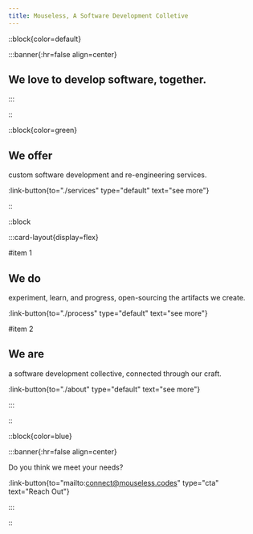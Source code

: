 ```yaml
---
title: Mouseless, A Software Development Colletive
---
```


::block{color=default}

:::banner{:hr=false align=center}

## **We** love to develop software, together.

:::

::

::block{color=green}

## We offer

custom software development and re-engineering services.

:link-button{to="./services" type="default" text="see more"}

::

::block

:::card-layout{display=flex}

#item 1

## We do

experiment, learn, and progress, open-sourcing the artifacts we create.

:link-button{to="./process" type="default" text="see more"}

#item 2

## We are

a software development collective, connected through our craft.

:link-button{to="./about" type="default" text="see more"}

:::

::

::block{color=blue}

:::banner{:hr=false align=center}

Do you think we meet your needs?

:link-button{to="mailto:connect@mouseless.codes" type="cta" text="Reach Out"}

:::

::
